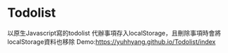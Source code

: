 # Todolist
以原生Javascript寫的todolist
代辦事項存入localStorage，且刪除事項時會將localStorage資料也移除
Demo:https://yuhhyang.github.io/Todolist/index
